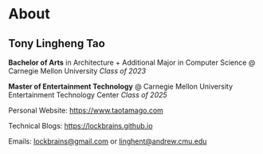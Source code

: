 # About

## Tony Lingheng Tao
**Bachelor of Arts** in Architecture + Additional Major in Computer Science @ Carnegie Mellon University *Class of 2023*

**Master of Entertainment Technology** @ Carnegie Mellon University Entertainment Technology Center *Class of 2025*

Personal Website: https://www.taotamago.com

Technical Blogs: https://lockbrains.github.io

Emails: lockbrains@gmail.com or linghent@andrew.cmu.edu
